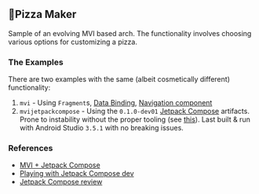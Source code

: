 ## 🍕Pizza Maker
Sample of an evolving MVI based arch.
The functionality involves choosing various options for customizing a pizza.


### The Examples
There are two examples with the same (albeit cosmetically different) functionality: 
1. `mvi` - Using `Fragment`s, [Data Binding](https://developer.android.com/topic/libraries/data-binding), [Navigation component](https://developer.android.com/guide/navigation/navigation-getting-started) 
2. `mvijetpackcompose` - Using the `0.1.0-dev01` [Jetpack Compose](https://developer.android.com/jetpack/compose) artifacts. Prone to instability without the proper tooling (see [this](https://www.reddit.com/r/androiddev/comments/dggpqy/jetpack_compose_binaries_are_now_available_to/f3bktsf/)). Last built & run with Android Studio `3.5.1` with no breaking issues.
  

### References
- [MVI + Jetpack Compose](https://medium.com/swlh/android-mvi-with-jetpack-compose-b0890f5156ac)
- [Playing with Jetpack Compose dev](https://proandroiddev.com/playing-with-jetpack-compose-dev-1-be992c6f8915)
- [Jetpack Compose review](https://blog.karumi.com/android-jetpack-compose-review/)
